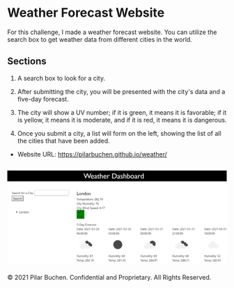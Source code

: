 #  Weather Forecast Website 
For this challenge, I made a weather forecast website. You can utilize the search box to get weather data from different cities in the world. 

## Sections

1. A search box to look for a city.

2. After submitting the city, you will be presented with the city's data and a five-day forecast. 

3. The city will show a UV number; if it is green, it means it is favorable; if it is yellow, it means it is moderate, and if it is red, it means it is dangerous. 

4. Once you submit a city, a list will form on the left, showing the list of all the cities that have been added.

- Website URL: https://pilarbuchen.github.io/weather/

![alt text](assets\weatherdashboard.png)
---
© 2021 Pilar Buchen. Confidential and Proprietary. All Rights Reserved.